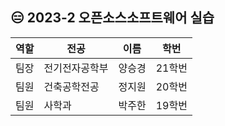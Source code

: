 ## 😑 2023-2 오픈소스소프트웨어 실습

| 역할  | 전공        | 이름    | 학번     |
| ----- | ----------- | ------- | -------- |
| 팀장  | 전기전자공학부 | 양승경 | 21학번 |
| 팀원  | 건축공학전공 | 정지원 | 20학번 |
| 팀원  | 사학과      | 박주한  | 19학번 |
